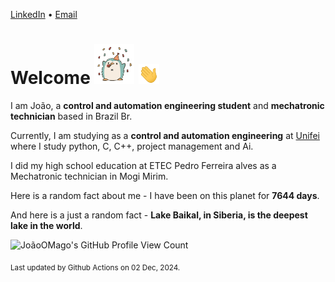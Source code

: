 [LinkedIn](https://www.linkedin.com/in/joão-pedro-gozzoli-b95641301/) &bull;
[Email](joaopedrogozzoli@gmail.com)

# Welcome <img src="happy.gif" height="64px" /> <img src="wave.gif" height="32px" />

I am João, a  **control and automation engineering student** and **mechatronic technician** based in Brazil Br.

Currently, I am studying as a **control and automation engineering** at [Unifei](https://unifei.edu.br) where I study python, C, C++, project management and Ai.

I did my high school education at ETEC Pedro Ferreira alves as a Mechatronic technician in Mogi Mirim.

Here is a random fact about me - I have been on this planet for **7644 days**.

And here is a just a random fact -  **Lake Baikal, in Siberia, is the deepest lake in the world**.

![JoãoOMago's GitHub Profile View Count](https://komarev.com/ghpvc/?username=JoaoOMago)

<sub>Last updated by Github Actions on 02 Dec, 2024.</sub>
